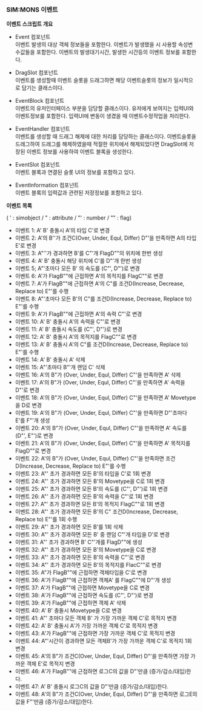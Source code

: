 ### SIM:MONS 이벤트 ###

**이벤트 스크립트 개요**
- Event 컴포넌트<br/>
  이벤트 발생의 대상 객체 정보들을 포함한다. 이벤트가 발생했을 시 사용할 속성변수값들을 포함한다. 이벤트의 발생대기시간, 발생한 시간등의 이벤트 정보를 포함한다.
  
- DragSlot 컴포넌트<br/>
  이벤트를 생성할때 이벤트 슬롯을 드래그하면 해당 이벤트슬롯의 정보가 일시적으로 담기는 클래스이다.
  
- EventBlock 컴포넌트<br/>
  이벤트의 유저인터페이스 부분을 담당할 클래스이다. 유저에게 보여지는 입력UI와 이벤트정보를 포함한다. 입력UI에 변동이 생겼을 때 이벤트수정작업을 처리한다.

- EventHandler 컴포넌트<br/>
  이벤트를 생성할 때 드래그 해제에 대한 처리를 담당하는 클래스이다. 이벤트슬롯을 드래그하여 드래그를 해제하였을때 적절한 위치에서 해제되었다면 DragSlot에 저장된 이벤트 정보를 사용하여 이벤트 블록을 생성한다.

- EventSlot 컴포넌트<br/>
  이벤트 블록과 연결된 슬롯 UI의 정보를 포함하고 있다.

- EventInformation 컴포넌트<br/>
  이벤트 블록의 입력값과 관련된 저장정보를 포함하고 있다.

**이벤트 목록**

( ' : simobject / " : attribute / "' : number / "" : flag)
- 이벤트 1: A' B' 충돌시 A'의 타입 C'로 변경
- 이벤트 2: A'의 B''가 조건C(Over, Under, Equl, Differ) D"'을 만족하면 A의 타입 E'로 변경
- 이벤트 3: A"''가 경과하면 B'를 C"'개 FlagD""의 위치에 한번 생성
- 이벤트 4: A' B' 충돌시 해당 위치에 C'를 D"'개 한번 생성
- 이벤트 5; A"'초마다 모든 B' 의 속도를 (C"', D"')로 변경
- 이벤트 6: A'가 FlagB""에 근접하면 A'의 목적지를 FlagC""로 변경
- 이벤트 7: A'가 FlagB""에 근접하면 A'의 C"를 조건D(Increase, Decrease, Replace to) E"'를 수행
- 이벤트 8: A"'초마다 모든 B'의 C"를 조건D(Increase, Decrease, Replace to) E"'를 수행
- 이벤트 9: A'가 FlagB""에 근접하면 A'의 속력 C"'로 변경
- 이벤트 10: A' B' 충돌시 A'의 속력을 C"'로 변경
- 이벤트 11: A' B' 충돌시 속도를 (C"', D"')로 변경
- 이벤트 12: A' B' 충돌시 A'의 목적지를 FlagC""로 변경
- 이벤트 13: A' B' 충돌시 A'의 C"를 조건D(Increase, Decrease, Replace to) E"'를 수행
- 이벤트 14: A' B' 충돌시 A' 삭제
- 이벤트 15: A"'초마다 B"'개 랜덤 C' 삭제
- 이벤트 16: A'의 B"가 (Over, Under, Equl, Differ) C"'을 만족하면 A' 삭제
- 이벤트 17: A'의 B"가 (Over, Under, Equl, Differ) C"'을 만족하면 A' 속력을 D"'로 변경
- 이벤트 18: A'의 B"가 (Over, Under, Equl, Differ) C"'을 만족하면 A' Movetype을 D로 변경
- 이벤트 19: A'의 B"가 (Over, Under, Equl, Differ) C"'을 만족하면 D"'초마다 E'를 F"'개 생성
- 이벤트 20: A'의 B"가 (Over, Under, Equl, Differ) C"'을 만족하면 A' 속도를 (D"', E"')로 변경
- 이벤트 21: A'의 B"가 (Over, Under, Equl, Differ) C"'을 만족하면 A' 목적지를 FlagD""로 변경
- 이벤트 22: A'의 B"가 (Over, Under, Equl, Differ) C"'을 만족하면 조건D(Increase, Decrease, Replace to) E"'를 수행
- 이벤트 23: A"' 초가 경과하면 모든 B'의 타입을 C'로 1회 변경
- 이벤트 24: A"' 초가 경과하면 모든 B'의 Movetype을 C로 1회 변경
- 이벤트 25: A"' 초가 경과하면 모든 B'의 속도를 (C"', D"')로 1회 변경
- 이벤트 26: A"' 초가 경과하면 모든 B'의 속력을 C"'로 1회 변경
- 이벤트 27: A"' 초가 경과하면 모든 B'의 목적지 FlagC""로 1회 변경
- 이벤트 28: A"' 초가 경과하면 모든 B'의 C" 조건D(Increase, Decrease, Replace to) E"'를 1회 수행
- 이벤트 29: A"' 초가 경과하면 모든 B'를 1회 삭제
- 이벤트 30: A"' 초가 경과하면 모든 B' 중 랜덤 C"'개 타입을 D'로 변경
- 이벤트 31: A"' 초가 경과하면 B' C"'개를 FlagD""에 생성
- 이벤트 32: A"' 초가 경과하면 모든 B'의 Movetype을 C로 변경
- 이벤트 33: A"' 초가 경과하면 모든 B'의 속력을 C"'로 변경
- 이벤트 34: A"' 초가 경과하면 모든 B'의 목적지를 FlacC""로 변경
- 이벤트 35: A"가 FlagB""에 근접하면 객체타입을 C'로 변경
- 이벤트 36: A'가 FlagB""에 근접하면 객체A' 를 FlagC""에 D"'개 생성
- 이벤트 37: A'가 FlagB""에 근접하면 Movetype을 C로 변경
- 이벤트 38: A'가 FlagB""에 근접하면 속도를 (C"', D"')로 변경
- 이벤트 39: A'가 FlagB""에 근접하면 객체 A' 삭제
- 이벤트 40: A' B' 충돌시 Movetype을 C로 변경
- 이벤트 41: A"' 초마다 모든 객체 B' 가 가장 가까운 객체 C'로 목적지 변경
- 이벤트 42: A' B' 충돌시 A'가 가장 가까운 객체 C'로 목적지 변경
- 이벤트 43: A'가 FlagB""에 근접하면 가장 가까운 객체 C'로 목적지 변경
- 이벤트 44: A"'시간이 경과하면 모든 객체B'가 가장 가까운 객체 C'로 목적지 1회 변경
- 이벤트 45: A'의 B"가 조건C(Over, Under, Equl, Differ) D"'을 만족하면 가장 가까운 객체 E'로 목적지 변경
- 이벤트 46: A'가 FlagB""에 근접하면 로그C의 값을 D"'만큼 (증가/감소/대입)한다.
- 이벤트 47: A' B' 충돌시 로그C의 값을 D"'만큼 (증가/감소/대입)한다.
- 이벤트 48: A'의 B"가 조건C(Over, Under, Equl, Differ) D"'을 만족하면 로그E의 값을 F"'만큼 (증가/감소/대입)한다.
